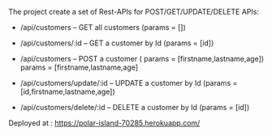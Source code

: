 The project create a set of Rest-APIs for POST/GET/UPDATE/DELETE APIs:

- /api/customers – GET all customers (params = [])
    
- /api/customers/:id – GET a customer by Id (params = [id])
    
- /api/customers – POST a customer ( params = [firstname,lastname,age])
    params = [firstname,lastname,age]
- /api/customers/update/:id – UPDATE a customer by Id (params = [id,firstname,lastname,age])
    
- /api/customers/delete/:id – DELETE a customer by Id (params = [id])
    

Deployed at : https://polar-island-70285.herokuapp.com/